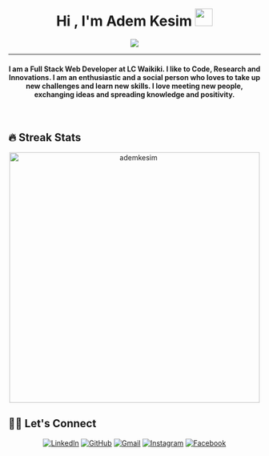 

<!--
**ademkesim/ademkesim** is a ✨ _special_ ✨ repository because its `README.md` (this file) appears on your GitHub profile.

Here are some ideas to get you started:

- 🔭 I’m currently working on ...
- 🌱 I’m currently learning ...
- 👯 I’m looking to collaborate on ...
- 🤔 I’m looking for help with ...
- 💬 Ask me about ...
- 📫 How to reach me: ...
- 😄 Pronouns: ...
- ⚡ Fun fact: ...
-->
<h1 align="center">Hi , I'm Adem Kesim <img src="https://media.giphy.com/media/hvRJCLFzcasrR4ia7z/giphy.gif" width="35"></h1>
<p align="center">
  <a href="https://github.com/DenverCoder1/readme-typing-svg"><img src="https://readme-typing-svg.herokuapp.com?lines=Computer+Engineer;Full+Stack+Web+Developer;React%20|%20.Net+Core%20|%20Python%20;Software%20Developer;Always%20learning%20new%20things&center=true&width=500&height=50"></a>
</p>
<hr/>
<h4 align="center">I am a Full Stack Web Developer at LC Waikiki. I like to Code, Research and Innovations. I am an enthusiastic and a social person who loves to take up new challenges and learn new skills. I love meeting new people, exchanging ideas and spreading knowledge and positivity.</h4>
<br>

## 🔥 Streak Stats
<p align="center"><img width="500" src="https://github-readme-streak-stats.herokuapp.com/?user=ademkesim&theme=algolia" alt="ademkesim"  /></p>

## 🙋‍♀️ Let's Connect
<p align="center">
  <a href="https://www.linkedin.com/in/adem-kesim"><img src="https://img.icons8.com/bubbles/50/000000/linkedin.png" alt="LinkedIn"/></a>
  <a href="https://github.com/ademkesim"><img src="https://img.icons8.com/bubbles/50/000000/github.png" alt="GitHub"/></a>
	<a href="mailto:ademkesim34@gmail.com"><img src="https://img.icons8.com/bubbles/50/000000/gmail.png" alt="Gmail"/></a>
  <a href="https://www.instagram.com/adem.kesim"><img src="https://img.icons8.com/bubbles/50/000000/instagram.png" alt="Instagram"/></a>
	<a href="https://www.facebook.com/adem.kesim.547"><img src="https://img.icons8.com/bubbles/50/000000/facebook-new.png" alt="Facebook"/></a>
</p>
